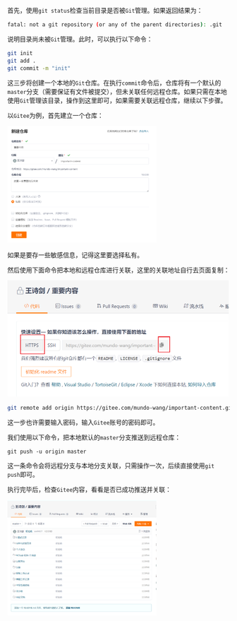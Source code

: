 首先，使用`git status`检查当前目录是否被`Git`管理。如果返回结果为：

```sh
fatal: not a git repository (or any of the parent directories): .git
```

说明目录尚未被`Git`管理。此时，可以执行以下命令：

```sh
git init
git add .
git commit -m "init"
```

这三步将创建一个本地的`Git`仓库。在执行`commit`命令后，仓库将有一个默认的`master`分支（需要保证有文件被提交），但未关联任何远程仓库。如果只需在本地使用`Git`管理该目录，操作到这里即可，如果需要关联远程仓库，继续以下步骤。

以`Gitee`为例，首先建立一个仓库：

<img src="image/image-20231127235712010.png" alt="image-20231127235712010" style="zoom: 33%;" />

如果是要存一些敏感信息，记得这里要选择私有。

然后使用下面命令把本地和远程仓库进行关联，这里的关联地址自行去页面复制：

<img src="image/image-20231127235906807.png" alt="image-20231127235906807" style="zoom:50%;" />

```sh
git remote add origin https://gitee.com/mundo-wang/important-content.git
```

这一步也许需要输入密码，输入`Gitee`账号的密码即可。

我们使用以下命令，把本地默认的`master`分支推送到远程仓库：

```shell
git push -u origin master
```

这一条命令会将远程分支与本地分支关联，只需操作一次，后续直接使用`git push`即可。

执行完毕后，检查`Gitee`内容，看看是否已成功推送并关联：

<img src="image/image-20231128000337141.png" alt="image-20231128000337141" style="zoom: 33%;" />
